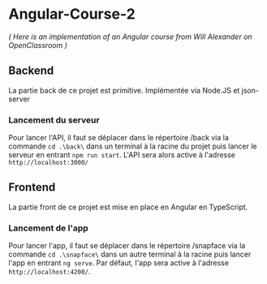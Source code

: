 # Angular-Course-2

_( Here is an implementation of an Angular course from Will Alexander on OpenClassroom )_

## Backend

La partie back de ce projet est primitive.
Implémentée via Node.JS et json-server

### **Lancement du serveur**

Pour lancer l'API, il faut se déplacer dans le répertoire /back via la commande `cd .\back\` dans un terminal à la racine du projet puis lancer le serveur en entrant `npm run start`. L'API sera alors active à l'adresse `http://localhost:3000/`

## Frontend

La partie front de ce projet est mise en place en Angular en TypeScript.

### **Lancement de l'app**

Pour lancer l'app, il faut se déplacer dans le répertoire /snapface via la commande `cd .\snapface\` dans un autre terminal à la racine puis lancer l'app en entrant `ng serve`. Par défaut, l'app sera active à l'adresse `http://localhost:4200/`.
